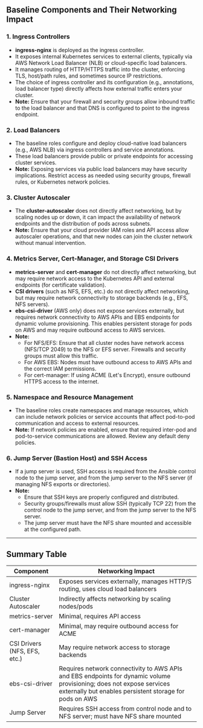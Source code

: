 ## Baseline Components and Their Networking Impact

### 1. **Ingress Controllers**

- **ingress-nginx** is deployed as the ingress controller.
- It exposes internal Kubernetes services to external clients, typically via AWS Network Load Balancer (NLB) or cloud-specific load balancers.
- It manages routing of HTTP/HTTPS traffic into the cluster, enforcing TLS, host/path rules, and sometimes source IP restrictions.
- The choice of ingress controller and its configuration (e.g., annotations, load balancer type) directly affects how external traffic enters your cluster.
- **Note:** Ensure that your firewall and security groups allow inbound traffic to the load balancer and that DNS is configured to point to the ingress endpoint.

### 2. **Load Balancers**

- The baseline roles configure and deploy cloud-native load balancers (e.g., AWS NLB) via ingress controllers and service annotations.
- These load balancers provide public or private endpoints for accessing cluster services.
- **Note:** Exposing services via public load balancers may have security implications. Restrict access as needed using security groups, firewall rules, or Kubernetes network policies.

### 3. **Cluster Autoscaler**

- The **cluster-autoscaler** does not directly affect networking, but by scaling nodes up or down, it can impact the availability of network endpoints and the distribution of pods across subnets.
- **Note:** Ensure that your cloud provider IAM roles and API access allow autoscaler operations, and that new nodes can join the cluster network without manual intervention.

### 4. **Metrics Server, Cert-Manager, and Storage CSI Drivers**

- **metrics-server** and **cert-manager** do not directly affect networking, but may require network access to the Kubernetes API and external endpoints (for certificate validation).
- **CSI drivers** (such as NFS, EFS, etc.) do not directly affect networking, but may require network connectivity to storage backends (e.g., EFS, NFS servers).
- **ebs-csi-driver** (AWS only) does not expose services externally, but requires network connectivity to AWS APIs and EBS endpoints for dynamic volume provisioning. This enables persistent storage for pods on AWS and may require outbound access to AWS services.
- **Note:**
    - For NFS/EFS: Ensure that all cluster nodes have network access (NFS/TCP 2049) to the NFS or EFS server. Firewalls and security groups must allow this traffic.
    - For AWS EBS: Nodes must have outbound access to AWS APIs and the correct IAM permissions.
    - For cert-manager: If using ACME (Let's Encrypt), ensure outbound HTTPS access to the internet.

### 5. **Namespace and Resource Management**

- The baseline roles create namespaces and manage resources, which can include network policies or service accounts that affect pod-to-pod communication and access to external resources.
- **Note:** If network policies are enabled, ensure that required inter-pod and pod-to-service communications are allowed. Review any default deny policies.

### 6. **Jump Server (Bastion Host) and SSH Access**

- If a jump server is used, SSH access is required from the Ansible control node to the jump server, and from the jump server to the NFS server (if managing NFS exports or directories).
- **Note:**
    - Ensure that SSH keys are properly configured and distributed.
    - Security groups/firewalls must allow SSH (typically TCP 22) from the control node to the jump server, and from the jump server to the NFS server.
    - The jump server must have the NFS share mounted and accessible at the configured path.

---

## **Summary Table**

|Component|Networking Impact|
|---|---|
|ingress-nginx|Exposes services externally, manages HTTP/S routing, uses cloud load balancers|
|Cluster Autoscaler|Indirectly affects networking by scaling nodes/pods|
|metrics-server|Minimal, requires API access|
|cert-manager|Minimal, may require outbound access for ACME|
|CSI Drivers (NFS, EFS, etc.)|May require network access to storage backends|
|ebs-csi-driver|Requires network connectivity to AWS APIs and EBS endpoints for dynamic volume provisioning; does not expose services externally but enables persistent storage for pods on AWS|
|Jump Server|Requires SSH access from control node and to NFS server; must have NFS share mounted|